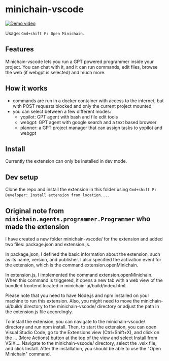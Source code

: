 # minichain-vscode
[![Demo video](https://img.youtube.com/vi/yZPpOqtzjms/0.jpg)](https://www.youtube.com/watch?v=yZPpOqtzjms)


Usage: `Cmd+shift P: Open Minichain`.

## Features
Minichain-vscode lets you run a GPT powered programmer inside your project. You can chat with it, and it can run commands, edit files, browse the web (if webgpt is selected) and much more.

## How it works
- commands are run in a docker container with access to the internet, but with POST requests blocked and only the current project mounted
- you can select between a few different modes:
    - yopilot: GPT agent with bash and file edit tools
    - webgpt: GPT agent with google search and a text based browser
    - planner: a GPT project manager that can assign tasks to yopilot and webgpt

## Install
Currently the extension can only be installed in dev mode.

## Dev setup
Clone the repo and install the extension in this folder using `Cmd+shift P: Developer: Install extension from location...`.


## Original note from `minichain.agents.programmer.Programmer` who made the extension
I have created a new folder minichain-vscode/ for the extension and added two files: package.json and extension.js.

In package.json, I defined the basic information about the extension, such as its name, version, and publisher. I also specified the activation event for the extension, which is the command extension.openMinichain.

In extension.js, I implemented the command extension.openMinichain. When this command is triggered, it opens a new tab with a web view of the bundled frontend located in minichain-ui/build/index.html.

Please note that you need to have Node.js and npm installed on your machine to run this extension. Also, you might need to move the minichain-ui/build/ directory to the minichain-vscode/ directory or adjust the path in the extension.js file accordingly.

To install the extension, you can navigate to the minichain-vscode/ directory and run npm install. Then, to start the extension, you can open Visual Studio Code, go to the Extensions view (Ctrl+Shift+X), and click on the ... (More Actions) button at the top of the view and select Install from VSIX.... Navigate to the minichain-vscode/ directory, select the .vsix file, and click Install. After the installation, you should be able to use the "Open Minichain" command.